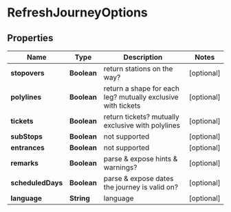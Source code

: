 # RefreshJourneyOptions

## Properties
Name | Type | Description | Notes
------------ | ------------- | ------------- | -------------
**stopovers** | **Boolean** | return stations on the way? |  [optional]
**polylines** | **Boolean** | return a shape for each leg? mutually exclusive with tickets |  [optional]
**tickets** | **Boolean** | return tickets? mutually exclusive with polylines |  [optional]
**subStops** | **Boolean** | not supported |  [optional]
**entrances** | **Boolean** | not supported |  [optional]
**remarks** | **Boolean** | parse &amp; expose hints &amp; warnings? |  [optional]
**scheduledDays** | **Boolean** | parse &amp; expose dates the journey is valid on? |  [optional]
**language** | **String** | language |  [optional]
